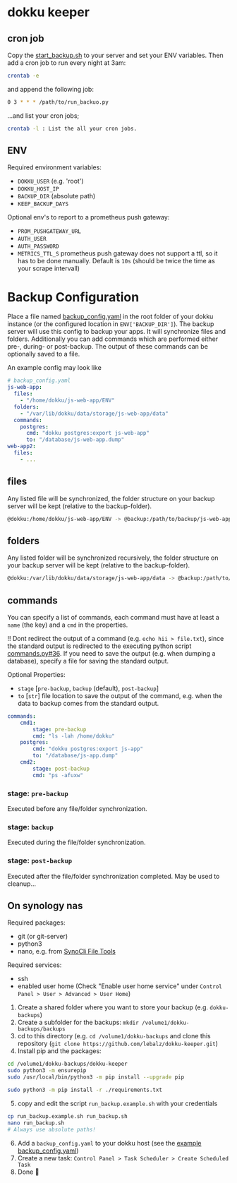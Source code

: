 # dokku keeper

## cron job

Copy the [start_backup.sh](start_backup.sh) to your server and set your ENV variables. Then add a cron job to run every night at 3am:

```sh
crontab -e
```

and append the following job:

```sh
0 3 * * * /path/to/run_backuo.py
```

...and list your cron jobs;
```sh
crontab -l : List the all your cron jobs.
```

## ENV
Required environment variables:
- `DOKKU_USER` (e.g. 'root')
- `DOKKU_HOST_IP`
- `BACKUP_DIR` (absolute path)
- `KEEP_BACKUP_DAYS`

Optional env's to report to a prometheus push gateway:
- `PROM_PUSHGATEWAY_URL`
- `AUTH_USER`
- `AUTH_PASSWORD`
- `METRICS_TTL_S` prometheus push gateway does not support a ttl, so it has to be done manually. Default is `10s` (should be twice the time as your scrape intervall)

# Backup Configuration

Place a file named [backup_config.yaml](backup_config.yaml) in the root folder of your dokku instance (or the configured location in `ENV['BACKUP_DIR']`). The backup server will use this config to backup your apps. It will synchronize files and folders. Additionally you can add commands which are performed either pre-, during- or post-backup. The output of these commands can be optionally saved to a file.

An example config may look like

```yaml
# backup_config.yaml
js-web-app:
  files:
    - "/home/dokku/js-web-app/ENV"
  folders:
    - "/var/lib/dokku/data/storage/js-web-app/data"
  commands:
    postgres:
      cmd: "dokku postgres:export js-web-app"
      to: "/database/js-web-app.dump"
web-app2:
  files:
    - ...
```

## files

Any listed file will be synchronized, the folder structure on your backup server will be kept (relative to the backup-folder).

```sh
@dokku:/home/dokku/js-web-app/ENV -> @backup:/path/to/backup/js-web-app/backup-2021-04-30/home/dokku/js-web-app/ENV
```

## folders

Any listed folder will be synchronized recursively, the folder structure on your backup server will be kept (relative to the backup-folder).

```sh
@dokku:/var/lib/dokku/data/storage/js-web-app/data -> @backup:/path/to/backup/js-web-app/backup-2021-04-30/var/lib/dokku/data/storage/js-web-app/data
```

## commands
You can specify a list of commands, each command must have at least a `name` (the key) and a `cmd` in the properties.

!! Dont redirect the output of a command (e.g. `echo hii > file.txt`), since the standard output is redirected to the executing python script [commands.py#36](https://github.com/lebalz/dokku-keeper/blob/main/lib/command.py#L36). If you need to save the output (e.g. when dumping a database), specify a file for saving the standard output.

Optional Properties:
- `stage` [`pre-backup`, `backup` (default), `post-backup`]
- `to` [`str`] file location to save the output of the command, e.g. when the data to backup comes from the standard output.

```yaml
commands:
    cmd1:
        stage: pre-backup
        cmd: "ls -lah /home/dokku"
    postgres:
        cmd: "dokku postgres:export js-app"
        to: "/database/js-app.dump"
    cmd2:
        stage: post-backup
        cmd: "ps -afuxw"
```

### stage: `pre-backup`
Executed before any file/folder synchronization.
### stage: `backup`
Executed during the file/folder synchronization.
### stage: `post-backup`
Executed after the file/folder synchronization completed. May be used to cleanup...




## On synology nas

Required packages:
- git (or git-server)
- python3
- nano, e.g. from [SynoCli File Tools](https://think.unblog.ch/en/how-to-install-nano-on-synology-nas/)

Required services:
- ssh
- enabled user home (Check "Enable user home service" under `Control Panel > User > Advanced > User Home`)

1. Create a shared folder where you want to store your backup (e.g. `dokku-backups`)
2. Create a subfolder for the backups: `mkdir /volume1/dokku-backups/backups`
3. cd to this directory (e.g. `cd /volume1/dokku-backups` and clone this repository (`git clone https://github.com/lebalz/dokku-keeper.git`)
4. Install pip and the packages:
```sh
cd /volume1/dokku-backups/dokku-keeper
sudo python3 -m ensurepip
sudo /usr/local/bin/python3 -m pip install --upgrade pip

sudo python3 -m pip install -r ./requirements.txt
```
5. copy and edit the script `run_backup.example.sh` with your credentials
```sh
cp run_backup.example.sh run_backup.sh
nano run_backup.sh
# Always use absolute paths!
```
6. Add a `backup_config.yaml` to your dokku host (see the [example backup_config.yaml](backup_config.yaml))
7. Create a new task: `Control Panel > Task Scheduler > Create Scheduled Task`
8. Done 🎊

